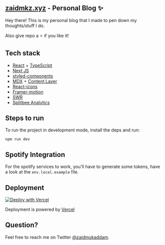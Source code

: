 ## [zaidmkz.xyz](https://zaidmkz.xyz/) - Personal Blog ✨

Hey there!
This is my personal blog that I made to pen down my thoughts/stuff I do.

Also give repo a ⭐ if you like it!

## Tech stack

- [React](https://reactjs.org/) + [TypeScript](https://www.typescriptlang.org/)
- [Next JS](https://nextjs.org/)
- [styled-components](https://styled-components.com/)
- [MDX](https://mdxjs.com/) + [Content Layer](https://www.contentlayer.dev/)
- [React-icons](https://react-icons.github.io/react-icons/)
- [Framer-motion](https://www.framer.com/motion/)
- [SWR](https://swr.vercel.app/)
- [Splitbee Analytics](https://splitbee.io/)

## Steps to run

To run the project in development mode, install the deps and run:

```
npm run dev
```

## Spotify Integration

For the spotify services to work, you'll have to generate some tokens, have a look at the `env.local.example` file.

## Deployment

[![Deploy with Vercel](https://vercel.com/button)](https://vercel.com/new/clone?repository-url=https%3A%2F%2Fgithub.com%2Fvercel%2Fnext.js%2Ftree%2Fcanary%2Fexamples%2Fhello-world)

Deployment is powered by [Vercel](https://vercel.com/)

## Question?

Feel free to reach me on Twitter [@zaidmukaddam](https://twitter.com/zaidmukaddam).
